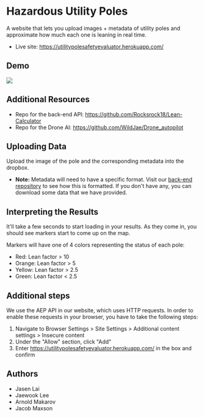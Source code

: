 # Hazardous Utility Poles
A website that lets you upload images + metadata of utility poles and approximate how much each one is leaning in real time.
* Live site: https://utilitypolesafetyevaluator.herokuapp.com/

## Demo
[![](https://res.cloudinary.com/marcomontalbano/image/upload/v1605556477/video_to_markdown/images/youtube--sC3HWSmh7bc-c05b58ac6eb4c4700831b2b3070cd403.jpg)](https://youtu.be/sC3HWSmh7bc "")

## Additional Resources
* Repo for the back-end API: https://github.com/Rocksrock18/Lean-Calculator
* Repo for the Drone AI: https://github.com/WildJae/Drone_autopilot

## Uploading Data
Upload the image of the pole and the corresponding metadata into the dropbox.
* **Note:** Metadata will need to have a specific format. Visit our [back-end repository](https://github.com/Rocksrock18/Lean-Calculator) to see how this is formatted.
If you don't have any, you can download some data that we have provided.

## Interpreting the Results
It'll take a few seconds to start loading in your results. As they come in, you should see markers start to come up on the map.

Markers will have one of 4 colors representing the status of each pole:
* Red: Lean factor > 10
* Orange: Lean factor > 5
* Yellow: Lean factor > 2.5
* Green: Lean factor < 2.5

## Additional steps
We use the AEP API in our website, which uses HTTP requests. In order to enable these requests in your browser, you have to take the following steps:
1. Navigate to Browser Settings > Site Settings > Additional content settings > Insecure content
2. Under the "Allow" section, click "Add"
3. Enter https://utilitypolesafetyevaluator.herokuapp.com/ in the box and confirm

## Authors
* Jasen Lai
* Jaewook Lee
* Arnold Makarov
* Jacob Maxson
